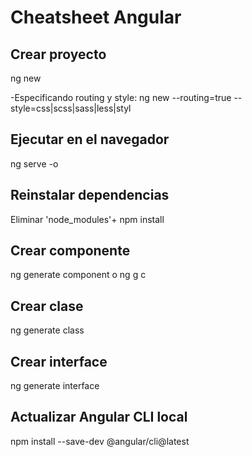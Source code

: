 # Cheatsheet Angular
## Crear proyecto
ng new <nombreProyecto>

-Especificando routing y style:
ng new <nombreProyecto> --routing=true 	--style=css|scss|sass|less|styl

## Ejecutar en el navegador
ng serve -o

## Reinstalar dependencias
Eliminar 'node_modules'+ npm install

## Crear componente
ng generate component <nombre-componente> 
o
ng g c <nombre-componente>

## Crear clase
ng generate class <nombreClase>

## Crear interface
ng generate interface <nombreInterface>

## Actualizar Angular CLI local
npm install --save-dev @angular/cli@latest



